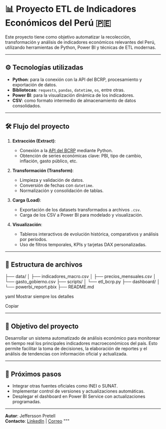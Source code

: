 # 📊 Proyecto ETL de Indicadores Económicos del Perú 🇵🇪

Este proyecto tiene como objetivo automatizar la recolección, transformación y análisis de indicadores económicos relevantes del Perú, utilizando herramientas de Python, Power BI y técnicas de ETL modernas.

---

## ⚙️ Tecnologías utilizadas

- **Python**: para la conexión con la API del BCRP, procesamiento y exportación de datos.
- **Bibliotecas**: `requests`, `pandas`, `datetime`, `os`, entre otras.
- **Power BI**: para la visualización dinámica de los indicadores.
- **CSV**: como formato intermedio de almacenamiento de datos consolidados.

---

## 🛠️ Flujo del proyecto

1. **Extracción (Extract)**:
   - Conexión a la [API del BCRP](https://estadisticas.bcrp.gob.pe/estadisticas/series/) mediante Python.
   - Obtención de series económicas clave: PBI, tipo de cambio, inflación, gasto público, etc.

2. **Transformación (Transform)**:
   - Limpieza y validación de datos.
   - Conversión de fechas con `datetime`.
   - Normalización y consolidación de tablas.

3. **Carga (Load)**:
   - Exportación de los datasets transformados a archivos `.csv`.
   - Carga de los CSV a Power BI para modelado y visualización.

4. **Visualización**:
   - Tableros interactivos de evolución histórica, comparativos y análisis por periodos.
   - Uso de filtros temporales, KPIs y tarjetas DAX personalizadas.

---

## 📁 Estructura de archivos

├── data/
│ ├── indicadores_macro.csv
│ ├── precios_mensuales.csv
│ └── gasto_gobierno.csv
├── scripts/
│ └── etl_bcrp.py
├── dashboard/
│ └── powerbi_report.pbix
├── README.md

yaml
Mostrar siempre los detalles

Copiar

---

## 📌 Objetivo del proyecto

Desarrollar un sistema automatizado de análisis económico para monitorear en tiempo real los principales indicadores macroeconómicos del país. Esto permite facilitar la toma de decisiones, la elaboración de reportes y el análisis de tendencias con información oficial y actualizada.

---

## 🚀 Próximos pasos

- Integrar otras fuentes oficiales como INEI o SUNAT.
- Implementar control de versiones y actualizaciones automáticas.
- Desplegar el dashboard en Power BI Service con actualizaciones programadas.

---

**Autor**: Jeffersson Pretell  
**Contacto**: [LinkedIn](https://www.linkedin.com/in/jpretell) | [Correo](mailto:jpretell66@gmail.com)
"""
